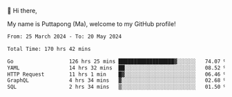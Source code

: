 👋 Hi there,

My name is Puttapong (Ma), welcome to my GitHub profile!

<!--START_SECTION:waka-->

```txt
From: 25 March 2024 - To: 20 May 2024

Total Time: 170 hrs 42 mins

Go                  126 hrs 25 mins ██████████████████▓░░░░░░   74.07 %
YAML                14 hrs 32 mins  ██░░░░░░░░░░░░░░░░░░░░░░░   08.52 %
HTTP Request        11 hrs 1 min    █▓░░░░░░░░░░░░░░░░░░░░░░░   06.46 %
GraphQL             4 hrs 34 mins   ▓░░░░░░░░░░░░░░░░░░░░░░░░   02.68 %
SQL                 2 hrs 34 mins   ▒░░░░░░░░░░░░░░░░░░░░░░░░   01.50 %
```

<!--END_SECTION:waka-->
